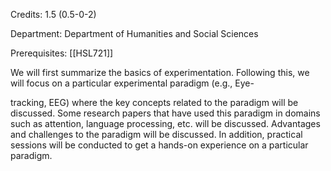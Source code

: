 Credits: 1.5 (0.5-0-2)

Department: Department of Humanities and Social Sciences

Prerequisites: [[HSL721]]

We will first summarize the basics of experimentation. Following this, we will focus on a particular experimental paradigm (e.g., Eye-

tracking, EEG) where the key concepts related to the paradigm will be discussed. Some research papers that have used this paradigm in domains such as attention, language processing, etc. will be discussed. Advantages and challenges to the paradigm will be discussed. In addition, practical sessions will be conducted to get a hands-on experience on a particular paradigm.